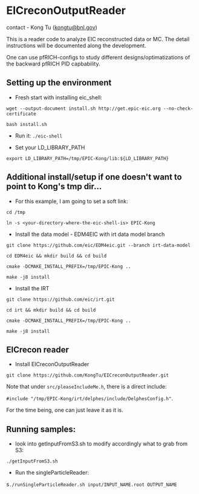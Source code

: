 # EICreconOutputReader

contact - Kong Tu (kongtu@bnl.gov)

This is a reader code to analyze EIC reconstructed data or MC. The detail instructions will be documented along the development. 

One can use pfRICH-configs to study different designs/optimatizations of the backward pfRICH PID capbability.

## Setting up the environment

- Fresh start with installing eic_shell:

```wget --output-document install.sh http://get.epic-eic.org --no-check-certificate```

```bash install.sh```

- Run it: ```./eic-shell```

- Set your LD_LIBRARY_PATH	

```export LD_LIBRARY_PATH=/tmp/EPIC-Kong/lib:${LD_LIBRARY_PATH}```

## Additional install/setup if one doesn't want to point to Kong's tmp dir...

- For this example, I am going to set a soft link:

```cd /tmp```

```ln -s <your-directory-where-the-eic-shell-is> EPIC-Kong```

- Install the data model - EDM4EIC with irt data model branch

```git clone https://github.com/eic/EDM4eic.git --branch irt-data-model```

```cd EDM4eic && mkdir build && cd build```

```cmake -DCMAKE_INSTALL_PREFIX=/tmp/EPIC-Kong ..```

```make -j8 install```

- Install the IRT

```git clone https://github.com/eic/irt.git```

```cd irt && mkdir build && cd build```

```cmake -DCMAKE_INSTALL_PREFIX=/tmp/EPIC-Kong ..```

```make -j8 install```

## EICrecon reader

- Install EICreconOutputReader

```git clone https://github.com/KongTu/EICreconOutputReader.git```

Note that under `src/pleaseIncludeMe.h`, there is a direct include: 

`#include "/tmp/EPIC-Kong/irt/delphes/include/DelphesConfig.h"`. 

For the time being, one can just leave it as it is.

## Running samples:
- look into getInputFromS3.sh to modify accordingly what to grab from S3:

```./getInputFromS3.sh```

- Run the singleParticleReader:

s```./runSingleParticleReader.sh input/INPUT_NAME.root OUTPUT_NAME```
